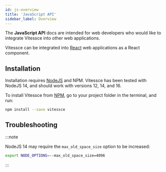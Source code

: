 ```yaml
---
id: js-overview
title: 'JavaScript API'
sidebar_label: Overview
---
```


The **JavaScript API** docs are intended for web developers who would like to integrate Vitessce into other web applications.

Vitessce can be integrated into [React](https://reactjs.org/) web applications as a React component.

## Installation

Installation requires [NodeJS](https://nodejs.org/) and NPM. Vitessce has been tested with NodeJS 14, and should work with versions 12, 14, and 16.

To install Vitessce from [NPM](https://www.npmjs.com/package/vitessce), go to your project folder in the terminal, and run:

```sh
npm install --save vitessce
```

## Troubleshooting

:::note

NodeJS 14 may require the `max_old_space_size` option to be increased:
```sh
export NODE_OPTIONS=--max_old_space_size=4096
```

:::